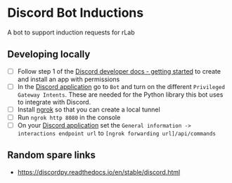 # Discord Bot Inductions
A bot to support induction requests for rLab

## Developing locally

- [ ] Follow step 1 of the [Discord developer docs - getting started](https://discord.com/developers/docs/getting-started)
to create and install an app with permissions
- [ ] In the [Discord application](https://discord.com/developers/applications) go to `Bot` and turn on the different 
`Privileged Gateway Intents`. These are needed for the Python library this bot uses to integrate with Discord. 
- [ ] Install [ngrok](https://ngrok.com/download) so that you can create a local tunnel 
- [ ] Run `ngrok http 8080` in the console
- [ ] On your [Discord application](https://discord.com/developers/applications) set the `General information -> 
interactions endpoint url` to `[ngrok forwarding url]/api/commands`

## Random spare links

- https://discordpy.readthedocs.io/en/stable/discord.html
